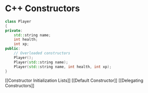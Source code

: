 # C++ Constructors

```cpp
class Player 
{
private:
	std::string name;
	int health;
	int xp;
public:
	// Overloaded constructors
	Player();
	Player(std::string name);
	Player(std::string name, int health, int xp);
}
```

[[Constructor Initialization Lists]]
[[Default Constructor]]
[[Delegating Constructors]]